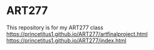# ART277
This repository is for my ART277 class
 https://princetitus1.github.io/ART277/artfinalproject.html
 https://princetitus1.github.io/ART277/index.html
